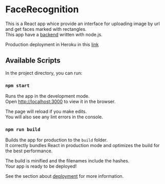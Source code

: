 # FaceRecognition
This is a React app whice provide an interface for uploading  image by url and get faces marked with rectangles.  
This app have a [backend](https://github.com/Chamuelm/facerecognition_api) written with node.js.

Production deployment in Heroku in this [link](https://face-recognition-chamuelm.herokuapp.com/)

## Available Scripts

In the project directory, you can run:

### `npm start`

Runs the app in the development mode.<br>
Open [http://localhost:3000](http://localhost:3000) to view it in the browser.

The page will reload if you make edits.<br>
You will also see any lint errors in the console.

### `npm run build`

Builds the app for production to the `build` folder.<br>
It correctly bundles React in production mode and optimizes the build for the best performance.

The build is minified and the filenames include the hashes.<br>
Your app is ready to be deployed!

See the section about [deployment](https://facebook.github.io/create-react-app/docs/deployment) for more information.
